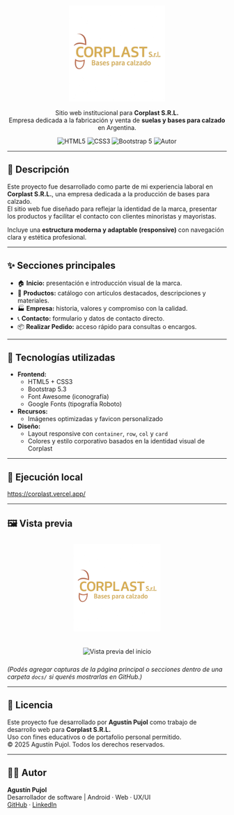 <p align="center">
  <img src="img/logo4.png" alt="Corplast logo" width="220"/>
</p>

<p align="center">
  Sitio web institucional para <b>Corplast S.R.L.</b><br/>
  Empresa dedicada a la fabricación y venta de <b>suelas y bases para calzado</b> en Argentina.
</p>

<p align="center">
  <img src="https://img.shields.io/badge/HTML5-%23E34F26.svg?&style=flat&logo=html5&logoColor=white" alt="HTML5"/>
  <img src="https://img.shields.io/badge/CSS3-%231572B6.svg?&style=flat&logo=css3&logoColor=white" alt="CSS3"/>
  <img src="https://img.shields.io/badge/Bootstrap-5.3-7952B3?style=flat&logo=bootstrap&logoColor=white" alt="Bootstrap 5"/>
  <img src="https://img.shields.io/badge/Hecho%20por-Agustín%20Pujol-orange" alt="Autor"/>
</p>

---

## 🏢 Descripción

Este proyecto fue desarrollado como parte de mi experiencia laboral en **Corplast S.R.L.**, una empresa dedicada a la producción de bases para calzado.  
El sitio web fue diseñado para reflejar la identidad de la marca, presentar los productos y facilitar el contacto con clientes minoristas y mayoristas.

Incluye una **estructura moderna y adaptable (responsive)** con navegación clara y estética profesional.

---

## ✨ Secciones principales

- 🏠 **Inicio:** presentación e introducción visual de la marca.  
- 🧱 **Productos:** catálogo con artículos destacados, descripciones y materiales.  
- 🏭 **Empresa:** historia, valores y compromiso con la calidad.  
- 📞 **Contacto:** formulario y datos de contacto directo.  
- 📦 **Realizar Pedido:** acceso rápido para consultas o encargos.

---

## 🧰 Tecnologías utilizadas

- **Frontend:**
  - HTML5 + CSS3
  - Bootstrap 5.3
  - Font Awesome (iconografía)
  - Google Fonts (tipografía Roboto)
- **Recursos:**
  - Imágenes optimizadas y favicon personalizado
- **Diseño:**
  - Layout responsive con `container`, `row`, `col` y `card`
  - Colores y estilo corporativo basados en la identidad visual de Corplast

---

## 🚀 Ejecución local

https://corplast.vercel.app/

---

## 🖼️ Vista previa

<p align="center">
  <img src="img/logo4.png" alt="Logo Corplast" width="200" style="margin:10px"/>
</p>

<p align="center">
  <img src="docs/home-preview.png" alt="Vista previa del inicio" width="600" style="margin:10px"/>
</p>

*(Podés agregar capturas de la página principal o secciones dentro de una carpeta `docs/` si querés mostrarlas en GitHub.)*

---

## 📄 Licencia

Este proyecto fue desarrollado por **Agustín Pujol** como trabajo de desarrollo web para **Corplast S.R.L.**  
Uso con fines educativos o de portafolio personal permitido.  
© 2025 Agustín Pujol. Todos los derechos reservados.

---

## 👨‍💻 Autor

**Agustín Pujol**  
Desarrollador de software | Android · Web · UX/UI  
[GitHub](https://github.com/Agustinpujol12) · [LinkedIn](https://www.linkedin.com/in/agustinpujol12)
